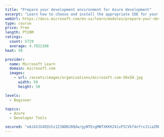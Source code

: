 ```yaml
---
title: "Prepare your development environment for Azure development"
excerpt: "Learn how to choose and install the appropriate IDE for your requirements to help you build, deploy, monitor, and scale cloud-hosted solutions."
webUrl: https://docs.microsoft.com/en-us/learn/modules/prepare-your-dev-environment-for-azure-development/
type: course
price: Free
length: PT28M
ratings:
  count: 5729
  average: 4.7022166
heat: 50

provider:
  name: Microsoft Learn
  domain: microsoft.com
  images:
    - url: /assets/images/organizations/microsoft.com-50x50.jpg
      width: 50
      height: 50

levels:
  - Beginner

topics:
  - Azure
  - Developer Tools

secured: "eAibXJG4EQ1hz1Z1NQNJ0Qdw/gyNTEsgMWTXKKKZ4ivPICVkf4nfrxJ1iaZREVPoOnsz4Q87A5ojfu9UaZii/MlcSOrKvsjO8VXQy3POi/pTlPRQwG1v++JGna6MDgXBb422eXQw8R/eYvlFFGRaTOLoyF+W2muaO6iIuuRRtSaKLRIRiXDnacuHJJTvOd474SWW6cKpFpIe4fMVE2JjD1urOiUrRiiV3rXggmk54vT1HIeHCKebxzeubT/sJe5D+r8PmlQWpWR+NObYWAweml4FOxSCjLclg8EYco91V2AzpIxxXymQ/gXgkXsWzaEssx4+XgzwxkvgFWRWuz9IvHQ/HrrKW3f6ioYgK/64mGxI1BpcxYihRswSCODkve1syPUEMitQZp00g8vFqypeh0qGFYprreaFlLmOxL/ShMw=;iaqquPrtpoQmCENsrol+qw=="
---
```


